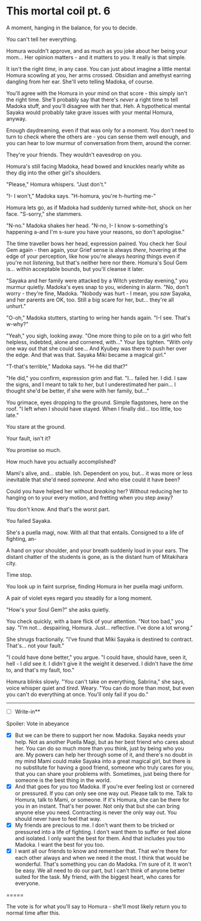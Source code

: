 # This mortal coil pt. 6

A moment, hanging in the balance, for you to decide.

You can't tell her everything.

Homura wouldn't approve, and as much as you joke about her being your mom... Her opinion matters - and it matters to *you*. It really is that simple.

It isn't the right *time,* in any case. You can just about imagine a little mental Homura scowling at you, her arms crossed. Obsidian and amethyst earring dangling from her ear. She'll veto telling Madoka, of course.

You'll agree with the Homura in your mind on that score - this simply isn't the right time. She'll probably say that there's *never* a right time to tell Madoka stuff, and you'll disagree with her that. Heh. A hypothetical mental Sayaka would probably take grave issues with your mental Homura, anyway.

Enough daydreaming, even if that was only for a moment. You don't need to turn to check where the others are - you can sense them well enough, and you can hear to low murmur of conversation from them, around the corner.

They're your friends. They wouldn't eavesdrop on you.

Homura's still facing Madoka, head bowed and knuckles nearly white as they dig into the other girl's shoulders.

"Please," Homura whispers. "Just don't."

"I- I won't," Madoka says. "H-homura, you're h-hurting me-"

Homura lets go, as if Madoka had suddenly turned white-hot, shock on her face. "S-sorry," she stammers.

"N-no." Madoka shakes her head. "N-no, I- I know s-something's happening a-and I'm s-sure you have your reasons, so don't apologise."

The time traveller bows her head, expression pained. You check her Soul Gem again - then again, your Grief sense is always *there*, hovering at the edge of your perception, like how you're always *hearing* things even if you're not *listening*, but that's neither here nor there. Homura's Soul Gem is... within acceptable bounds, but you'll cleanse it later.

"Sayaka and her family were attacked by a Witch yesterday evening," you murmur quietly. Madoka's eyes snap to you, widening in alarm. "No, don't worry - they're fine, Madoka. "Nobody was hurt - I mean, you *saw* Sayaka, and her parents are OK, too. Still a big scare for her, but... they're all unhurt."

"O-oh," Madoka stutters, starting to wring her hands again. "I-I see. That's w-why?"

"Yeah," you sigh, looking away. "One more thing to pile on to a girl who felt helpless, indebted, alone and cornered, with..." Your lips tighten. "With only one way out that she could see... And Kyubey was there to push her over the edge. And that was that. Sayaka Miki became a magical girl."

"T-that's terrible," Madoka says. "H-he did that?"

"He did," you confirm, expression grim and flat. "I... failed her. I did. I saw the signs, and I meant to talk to her, but I underestimated her pain... I thought she'd be better, if she were with her family, but..."

You grimace, eyes dropping to the ground. Simple flagstones, here on the roof. "I left when I should have stayed. When I finally did... too little, too late."

You stare at the ground.

Your fault, isn't it?

You promise so much.

How much have you actually accomplished?

Mami's alive, and... stable. Ish. Dependent on you, but... it was more or less inevitable that she'd need *someone*. And who else could it have been?

Could you have helped her without *breaking* her? Without reducing her to hanging on to your every motion, and fretting when you step away?

You don't know. And that's the worst part.

You failed Sayaka.

She's a puella magi, now. With all that that entails. Consigned to a life of fighting, an-

A hand on your shoulder, and your breath suddenly loud in your ears. The distant chatter of the students is gone, as is the distant hum of Mitakihara city.

Time stop.

You look up in faint surprise, finding Homura in her puella magi uniform.

A pair of violet eyes regard you steadily for a long moment.

"How's your Soul Gem?" she asks quietly.

You check quickly, with a bare flick of your attention. "Not too bad," you say. "I'm not... despairing, Homura. Just... reflective. I've done a lot wrong."

She shrugs fractionally. "I've found that Miki Sayaka is destined to contract. That's... not your fault."

"I could have done better," you argue. "I could have, should have, seen it, hell - I *did* see it. I didn't give it the weight it deserved. I didn't have the *time* to, and that's my fault, too."

Homura blinks slowly. "You can't take on everything, Sabrina," she says, voice whisper quiet and *tired*. Weary. "You can do more than most, but even you can't do everything at once. You'll only fail if you do."

---

- [ ] Write-in**

Spoiler: Vote in abeyance

- [x] But we can be there to support her now. Madoka. Sayaka needs your help. Not as another Puella Magi, but as her best friend who cares about her. You can do so much more than you think, just by being who you are. My powers can help her through some of it, and there's no doubt in my mind Mami could make Sayaka into a great magical girl, but there is no substitute for having a good friend, someone who truly cares for you, that you can share your problems with. Sometimes, just being there for someone is the best thing in the world.
- [x] And that goes for you too Madoka. If you're ever feeling lost or cornered or pressured. If you can only see one way out. Please talk to me. Talk to Homura, talk to Mami, or someone. If it's Homura, she can be there for you in an instant. That's her power. Not only that but she can bring anyone else you need. Contracting is never the only way out. You should never have to feel that way.
- [x] My friends are precious to me. I don't want them to be tricked or pressured into a life of fighting. I don't want them to suffer or feel alone and isolated. I only want the best for them. And that includes you too Madoka. I want the best for you too.
- [x] I want all our friends to know and remember that. That we're there for each other always and when we need it the most. I think that would be wonderful. That's something you can do Madoka. I'm sure of it. It won't be easy. We all need to do our part, but I can't think of anyone better suited for the task. My friend, with the biggest heart, who cares for everyone.

\=====​

The vote is for what you'll say to Homura - she'll most likely return you to normal time after this.
